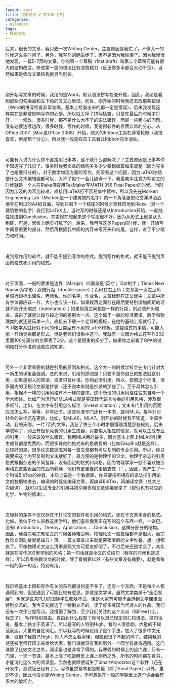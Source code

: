 ```yaml
---
layout: post
title: 提前总结 V 写文章 {下}
categories:
- Diandian
tags:
- 提前总结, 
---
```

<p>后来，很长的文章，我只去一次Writing Center。主要原因是我忙了，不像大一的时候这么多时间了。另外，我写作的确进步了。但不是因为我偷懒了。因为我慢慢地发现，一篇5-7页的文章，你的第一个草稿（fitst draft）和第二个草稿可能有很大的结构改变。修改第一篇的语法比较浪费精力（反正你多半都会大动干戈）。当然如果是修改文章结构就另当别论。</p>
<p>&nbsp;</p>
<p>刚开始写文章的时候，我用的是Word，默认语法拼写检查开启，因此，我老是看到那些勾勾画画和左下角的叉叉心里烦。而且，刚开始的时候我还去改那些错误（Word的拼写检查非常准确，基本上检查出来的都一定是错误）。后来我发现这样实在是非常影响写作的心情。所以就关掉了拼写检查，只是在最后的时候才打开，一一修改。很多时候，都不是什么大不了的语法错误，而是一些粗心的问题，没有必要边写边改。很多时候，写作的时候，我觉得软件的界面非常的分心。从Office 2007（Mac是Office 2008）开始，硕大的Ribbon工具栏非常抢眼（我很喜欢，但是那个分心）。所以我一般是双击工具看让Ribbon完全消失。</p>
<p>&nbsp;</p>
<p>可能有人说为什么你不直接用记事本，这不就什么都解决了？主要原因是记事本你不知道写了几页了。很多时候我文章的结构多多少少要根据篇幅来调整（因为写多了也是要扣分的）。对于数学物理方面的写作，则没有这个问题，因为LaTeX你随便什么文本编辑器都可以，大不了每个一会儿编译一下。我最集中注意力写论文的时候就是一个人在Rieke深夜用TexMaker写MATH 356 Final Paper的时候。当时因为涉及的内容比较难，直接用LaTeX打不容易集中精神，所以我先在Morken Engineering Lab（Morken是一个建筑物的名字）的一个角落里把论文洋洋洒洒地写在用过的A4纸背面，写到只剩下一个结尾的时候才转移阵地到Rieke（另一个建筑物的名字）去打到LaTeX上。当时写的时候还是从Introduction开始，一直线性推进到Conclusion。其实现在想起来这个写法很不好。因为从形式上倒是从头到尾，可是，思维上确实打乱了的。后来，我再写这类Paper的时候，就一开始写中间最重要的部分，然后再根据我中间的内容来写开头和结尾。这样，省了不少精力和时间。</p>
<p>&nbsp;</p>
<p>说到写作用的软件，就不能不提到写作的格式。提到写作的格式，就不能不提到页面的格式和引用的格式。</p>
<p>&nbsp;</p>
<p>对于页面，一般的要求是边界（Margin）四面全是1英寸；12pt的字；Times New Roman为字形；双倍行距（double space）；页码在右上角；文章第一页左上角单倍行距标出课名、老师名、你的名字、作业名，文章标题在正文居中；文章中所有字体都应该一样，大小也应该一样。如果段落之间存在段后要特别增加间距的话就不能开头缩进（indentation）；如果段落之间都是一样的行距，则必须开头缩进。说白了就是让段与段之间的差别大一点。这个属于一般的标准要求。数学和物理类的就还要简单一点，直接去下载一个老师的模板，在他的基础上写就行了。PLU数学系就针对不同的作业类型有不用的LaTeX模板。这些格式的事情，可能大家一开始觉得都是形式，但是老师们很看中这个。我就有一次因为格式在写作202里面100分满分的文章丢了3分。这个是很重的扣分了，如果你之前看了GPA的说明和打分标准的话就应该知道。</p>
<p>&nbsp;</p>
<p>另外一个非常重要的就是引用的原则和格式。这个大一的时候学校会在专门针对大一新生的课里面强调。总的来说，引用的原则是：只要不是你自己的想法就要引用；如果是别人的原话，或者只言片语，你则必须引用。所以，按照这个标准，很多国内的正规论文都是抄袭（还不说本来就是抄袭的那些了）。至于具体怎么引用，根据不一样的引用风格有不一样的要求。这个所谓的引用风格往往来自与一个学术团体。比如广为流行的MLA格式就是美国现代语言协会的引用风格，涉及很多细节，比如，在文中有引用怎么标注（in-text citation）；文末专门引用的页面应该怎么写，等等，非常细节。这些标准专门还有一本书，就叫MLA。每年针对社会的进步还在更新，比如，有MLA6，MLA7。刚开始的时候我不知道，全部手动，我的天哪，一片7页的文章，我花了快三个小时才慢慢理清楚那些规则。后来学聪明了，网上有很多免费的引用生成器，只要输入相应的信息，就可以生成专业的引用。一般来说没什么错误。我用MLA用的最多，因为基本上网上MLA的引用生成器都是免费的，而很多其他的格式有的是收费的（比如EasyBio就是这样）。比较好的是，很多论文数据库对每一篇文章都有可以复制的专业引用。所以，你只需要把这个内容复制到文末就好了。最方便的是物理学的论文。物理学杂志的引用格式根据杂志的不同各异，没有固定的格式和风格。因为物理学家一般不喜欢被引用格式这些表面的东西所羁绊，他们有更重要的事情去做（：。因此，就产生了一个叫做BibTex的神器，本质上说是一个数据库，你只要按照相应的语法把引用论文的数据输进去，编译的时候先编译文章，再编译BibTex，再编译文章（总共三次编译），就可以生成专业的引用并把引用页和文章连接起来了（貌似也有对应的化学、生物的版本）。</p>
<p>&nbsp;</p>
<p>文理科的差异不仅仅存在于打论文的软件和引用的格式，还在于文章本身的格式。比如，类似于什么宗教这类学科，他们喜欢像我正在写的这个东西一样，一饼巴。没有Introduction，Theroy，Application……Conclusion，这样分部分的结构。因此，我每次看宗教论文的时候各种难受啊。物理论文一般篇幅都不是很大，而宗教论文则动扯就是四五十页。一篇文章拿出来就是密密麻麻的文字堆叠，想一想都疯了。不像物理论文这么清晰美观大方可爱友好明了。不过后来还是学会了，其实就是在写作202里学到的风格：第一句话就是全文的总结句（我写的时候也是这样）。所以我看宗教论文的时候，除了看摘要以外（有些文章没有摘要），就是看每一段的第一句话，特别有用。</p>
<p>&nbsp;</p>
<p>我已经基本上把和写作有关的东西都说的差不多了。还有一个东西，不是每个人都遇得到的，但是遇到了可能比较有意思。那就是文学课。虽然文学类属于“全面发展”，也就是说来PLU的国际学生都躲不过，但是大家有可能不会选到文学课里面特别文艺的。我今天初就选了个特别文艺的。读了好多美国当代诗人的作品。我们还有一次作业是写诗。我慢慢了解到，至少我们关注的这个流派（叫Free什么，我忘了），写作特别自由。自由到什么程度？你可以自己规定词汇和语法。换句话说，基本上独立于英语了。所以是写的人特别High，看的人很悲剧。大量的不规范表达，大量的自定词汇。所以我写的时候也用了这个手法，加入了很多中文元素，做到了我自己High，别人不怎么看得懂，但貌似很了不起的样子。结果我的诗还被老师打印出来发给大家。整门课就只有我和另外一个同学有此待遇哦。这门课除了比较文艺之外，阅读量也是非常了得的。我寒假的时候上的这门课，只有一门课，一天一节课，基本上除了吃饭睡觉上课上厕所之外，所有的时间都在看书，才能消化这么大的阅读量。当然也就顺便诞生了SmartAnnotator这个软件（还在开发中，测试版已经有了）。写作虽然基本都是短篇（除了Final Paper）以外，量却不少，因此也没少跑Writing Center。不可想象在一般的学期里上这个课会会有多大的破坏力。</p>